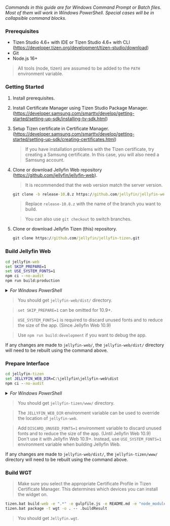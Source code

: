 _Commands in this guide are for Windows Command Prompt or Batch files. Most of them will work in Windows PowerShell. Special cases will be in collapsible command blocks._

### Prerequisites
* Tizen Studio 4.6+ with IDE or Tizen Studio 4.6+ with CLI (<a href="https://developer.tizen.org/development/tizen-studio/download">https://developer.tizen.org/development/tizen-studio/download</a>)
* Git
* Node.js 16+

> All tools (node, tizen) are assumed to be added to the `PATH` environment variable.

### Getting Started

1. Install prerequisites.
2. Install Certificate Manager using Tizen Studio Package Manager. (<a href="https://developer.samsung.com/smarttv/develop/getting-started/setting-up-sdk/installing-tv-sdk.html">https://developer.samsung.com/smarttv/develop/getting-started/setting-up-sdk/installing-tv-sdk.html</a>)
3. Setup Tizen certificate in Certificate Manager. (<a href="https://developer.samsung.com/smarttv/develop/getting-started/setting-up-sdk/creating-certificates.html">https://developer.samsung.com/smarttv/develop/getting-started/setting-up-sdk/creating-certificates.html</a>)
   > If you have installation problems with the Tizen certificate, try creating a Samsung certificate. In this case, you will also need a Samsung account.
4. Clone or download Jellyfin Web repository (<a href="https://github.com/jellyfin/jellyfin-web">https://github.com/jellyfin/jellyfin-web</a>).

   > It is recommended that the web version match the server version.

   ```bat
   git clone -b release-10.8.z https://github.com/jellyfin/jellyfin-web.git
   ```
   > Replace `release-10.8.z` with the name of the branch you want to build.

   > You can also use `git checkout` to switch branches.
5. Clone or download Jellyfin Tizen (this) repository.
   ```bat
   git clone https://github.com/jellyfin/jellyfin-tizen.git
   ```

### Build Jellyfin Web

```bat
cd jellyfin-web
set SKIP_PREPARE=1
set USE_SYSTEM_FONTS=1
npm ci --no-audit
npm run build:production
```
<details>
    <summary><i>For Windows PowerShell</i></summary>

```powershell
cd jellyfin-web
$env:SKIP_PREPARE=1
$env:USE_SYSTEM_FONTS=1
npm ci --no-audit
npm run build:production
```
</details>

> You should get `jellyfin-web/dist/` directory.

> `set SKIP_PREPARE=1` can be omitted for 10.9+.

> `USE_SYSTEM_FONTS=1` is required to discard unused fonts and to reduce the size of the app. (Since Jellyfin Web 10.9)

> Use `npm run build:development` if you want to debug the app.

If any changes are made to `jellyfin-web/`, the `jellyfin-web/dist/` directory will need to be rebuilt using the command above.

### Prepare Interface

```bat
cd jellyfin-tizen
set JELLYFIN_WEB_DIR=C:\jellyfin\jellyfin-web\dist
npm ci --no-audit
```
<details>
    <summary><i>For Windows PowerShell</i></summary>

```powershell
cd jellyfin-tizen
$env:JELLYFIN_WEB_DIR="C:\jellyfin\jellyfin-web\dist"
npm ci --no-audit
```
</details>

> You should get `jellyfin-tizen/www/` directory.

> The `JELLYFIN_WEB_DIR` environment variable can be used to override the location of `jellyfin-web`.

> Add `DISCARD_UNUSED_FONTS=1` environment variable to discard unused fonts and to reduce the size of the app. (Until Jellyfin Web 10.9)  
> Don't use it with Jellyfin Web 10.9+. Instead, use `USE_SYSTEM_FONTS=1` environment variable when building Jellyfin Web.

If any changes are made to `jellyfin-web/dist/`, the `jellyfin-tizen/www/` directory will need to be rebuilt using the command above.

### Build WGT

> Make sure you select the appropriate Certificate Profile in Tizen Certificate Manager. This determines which devices you can install the widget on.

```bat
tizen.bat build-web -e ".*" -e gulpfile.js -e README.md -e "node_modules/*" -e "package*.json" -e "yarn.lock"
tizen.bat package -t wgt -o . -- .buildResult
```

> You should get `Jellyfin.wgt`.
